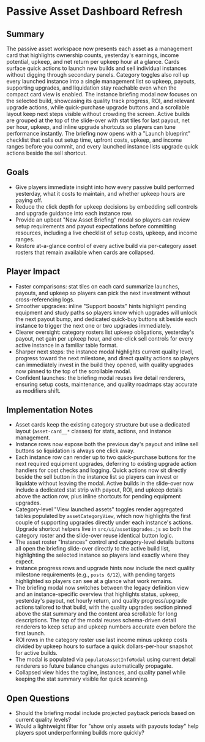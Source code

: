 # Passive Asset Dashboard Refresh

## Summary
The passive asset workspace now presents each asset as a management card that highlights ownership counts, yesterday's earnings, income potential, upkeep, and net return per upkeep hour at a glance. Cards surface quick actions to launch new builds and sell individual instances without digging through secondary panels. Category toggles also roll up every launched instance into a single management list so upkeep, payouts, supporting upgrades, and liquidation stay reachable even when the compact card view is enabled. The instance briefing modal now focuses on the selected build, showcasing its quality track progress, ROI, and relevant upgrade actions, while quick-purchase upgrade buttons and a scrollable layout keep next steps visible without crowding the screen. Active builds are grouped at the top of the slide-over with stat tiles for last payout, net per hour, upkeep, and inline upgrade shortcuts so players can tune performance instantly. The briefing now opens with a "Launch blueprint" checklist that calls out setup time, upfront costs, upkeep, and income ranges before you commit, and every launched instance lists upgrade quick actions beside the sell shortcut.

## Goals
- Give players immediate insight into how every passive build performed yesterday, what it costs to maintain, and whether upkeep hours are paying off.
- Reduce the click depth for upkeep decisions by embedding sell controls and upgrade guidance into each instance row.
- Provide an upbeat "New Asset Briefing" modal so players can review setup requirements and payout expectations before committing resources, including a live checklist of setup costs, upkeep, and income ranges.
- Restore at-a-glance control of every active build via per-category asset rosters that remain available when cards are collapsed.

## Player Impact
- Faster comparisons: stat tiles on each card summarize launches, payouts, and upkeep so players can pick the next investment without cross-referencing logs.
- Smoother upgrades: inline "Support boosts" hints highlight pending equipment and study paths so players know which upgrades will unlock the next payout bump, and dedicated quick-buy buttons sit beside each instance to trigger the next one or two upgrades immediately.
- Clearer oversight: category rosters list upkeep obligations, yesterday's payout, net gain per upkeep hour, and one-click sell controls for every active instance in a familiar table format.
- Sharper next steps: the instance modal highlights current quality level, progress toward the next milestone, and direct quality actions so players can immediately invest in the build they opened, with quality upgrades now pinned to the top of the scrollable modal.
- Confident launches: the briefing modal reuses live detail renderers, ensuring setup costs, maintenance, and quality roadmaps stay accurate as modifiers shift.

## Implementation Notes
- Asset cards keep the existing category structure but use a dedicated layout (`asset-card__*` classes) for stats, actions, and instance management.
- Instance rows now expose both the previous day's payout and inline sell buttons so liquidation is always one click away.
- Each instance row can render up to two quick-purchase buttons for the next required equipment upgrades, deferring to existing upgrade action handlers for cost checks and logging. Quick actions now sit directly beside the sell button in the instance list so players can invest or liquidate without leaving the modal. Active builds in the slide-over now include a dedicated stat strip with payout, ROI, and upkeep details above the action row, plus inline shortcuts for pending equipment upgrades.
- Category-level "View launched assets" toggles render aggregated tables populated by `assetCategoryView`, which now highlights the first couple of supporting upgrades directly under each instance's actions. Upgrade shortcut helpers live in `src/ui/assetUpgrades.js` so both the category roster and the slide-over reuse identical button logic.
- The asset roster "Instances" control and category-level details buttons all open the briefing slide-over directly to the active build list, highlighting the selected instance so players land exactly where they expect.
- Instance progress rows and upgrade hints now include the next quality milestone requirements (e.g., `posts 6/12`), with pending targets highlighted so players can see at a glance what work remains.
- The briefing modal now switches between the legacy definition view and an instance-specific overview that highlights status, upkeep, yesterday's payout, net hourly return, and quality progress/upgrade actions tailored to that build, with the quality upgrades section pinned above the stat summary and the content area scrollable for long descriptions. The top of the modal reuses schema-driven detail renderers to keep setup and upkeep numbers accurate even before the first launch.
- ROI rows in the category roster use last income minus upkeep costs divided by upkeep hours to surface a quick dollars-per-hour snapshot for active builds.
- The modal is populated via `populateAssetInfoModal` using current detail renderers so future balance changes automatically propagate.
- Collapsed view hides the tagline, instances, and quality panel while keeping the stat summary visible for quick scanning.

## Open Questions
- Should the briefing modal include projected payback periods based on current quality levels?
- Would a lightweight filter for "show only assets with payouts today" help players spot underperforming builds more quickly?
